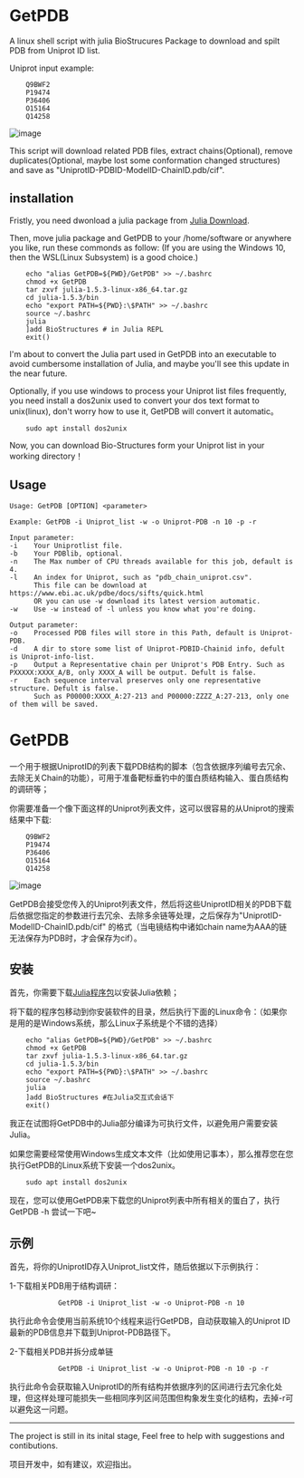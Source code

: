 GetPDB
=======
A linux shell script with julia BioStrucures Package to download and spilt PDB from Uniprot ID list.

Uniprot input example:  

        Q9BWF2  
        P19474  
        P36406  
        O15164  
        Q14258  

![image](https://github.com/Wang-Lin-boop/GetPDB/blob/master/img/Uniprot.png)

This script will download related PDB files, extract chains(Optional), remove duplicates(Optional, maybe lost some conformation changed structures) and save as "UniprotID-PDBID-ModelID-ChainID.pdb/cif".

installation
----

Fristly, you need dwonload a julia package from [Julia Download](https://julialang.org/downloads/).

Then, move julia package and GetPDB to your /home/software or anywhere you like, run these commonds as follow: (If you are using the Windows 10, then the WSL(Linux Subsystem) is a good choice.)

        echo "alias GetPDB=${PWD}/GetPDB" >> ~/.bashrc
        chmod +x GetPDB
        tar zxvf julia-1.5.3-linux-x86_64.tar.gz
        cd julia-1.5.3/bin
        echo "export PATH=${PWD}:\$PATH" >> ~/.bashrc
        source ~/.bashrc
        julia
        ]add BioStructures # in Julia REPL
        exit()
        
I'm about to convert the Julia part used in GetPDB into an executable to avoid cumbersome installation of Julia, and maybe you'll see this update in the near future.

Optionally, if you use windows to process your Uniprot list files frequently, you need install a dos2unix used to convert your dos text format to unix(linux), don't worry how to use it, GetPDB will convert it automatic。

        sudo apt install dos2unix

Now, you can download Bio-Structures form your Uniprot list in your working directory！

Usage
----

    Usage: GetPDB [OPTION] <parameter> 
  
    Example: GetPDB -i Uniprot_list -w -o Uniprot-PDB -n 10 -p -r 
 
    Input parameter:  
    -i    Your Uniprotlist file.   
    -b    Your PDBlib, optional.   
    -n    The Max number of CPU threads available for this job, default is 4.  
    -l    An index for Uniprot, such as "pdb_chain_uniprot.csv".  
          This file can be download at https://www.ebi.ac.uk/pdbe/docs/sifts/quick.html  
          OR you can use -w download its latest version automatic.  
    -w    Use -w instead of -l unless you know what you're doing.
 
    Output parameter: 
    -o    Processed PDB files will store in this Path, default is Uniprot-PDB.  
    -d    A dir to store some list of Uniprot-PDBID-Chainid info, defult is Uniprot-info-list.  
    -p    Output a Representative chain per Uniprot's PDB Entry. Such as PXXXXX:XXXX_A/B, only XXXX_A will be output. Defult is false.   
    -r    Each sequence interval preserves only one representative structure. Defult is false.   
          Such as P00000:XXXX_A:27-213 and P00000:ZZZZ_A:27-213, only one of them will be saved. 
 


GetPDB
===
一个用于根据UniprotID的列表下载PDB结构的脚本（包含依据序列编号去冗余、去除无关Chain的功能），可用于准备靶标垂钓中的蛋白质结构输入、蛋白质结构的调研等；

你需要准备一个像下面这样的Uniprot列表文件，这可以很容易的从Uniprot的搜索结果中下载:  

        Q9BWF2  
        P19474  
        P36406  
        O15164  
        Q14258  

![image](https://github.com/Wang-Lin-boop/GetPDB/blob/master/img/Uniprot.png)

GetPDB会接受您传入的Uniprot列表文件，然后将这些UniprotID相关的PDB下载后依据您指定的参数进行去冗余、去除多余链等处理，之后保存为"UniprotID-ModelID-ChainID.pdb/cif" 的格式（当电镜结构中诸如chain name为AAA的链无法保存为PDB时，才会保存为cif）。

安装
----
首先，你需要下载[Julia程序包](https://julialang.org/downloads/)以安装Julia依赖；

将下载的程序包移动到你安装软件的目录，然后执行下面的Linux命令：（如果你是用的是Windows系统，那么Linux子系统是个不错的选择）

        echo "alias GetPDB=${PWD}/GetPDB" >> ~/.bashrc
        chmod +x GetPDB
        tar zxvf julia-1.5.3-linux-x86_64.tar.gz
        cd julia-1.5.3/bin
        echo "export PATH=${PWD}:\$PATH" >> ~/.bashrc
        source ~/.bashrc
        julia
        ]add BioStructures #在Julia交互式会话下
        exit()

我正在试图将GetPDB中的Julia部分编译为可执行文件，以避免用户需要安装Julia。

如果您需要经常使用Windows生成文本文件（比如使用记事本），那么推荐您在您执行GetPDB的Linux系统下安装一个dos2unix。

        sudo apt install dos2unix

现在，您可以使用GetPDB来下载您的Uniprot列表中所有相关的蛋白了，执行GetPDB -h 尝试一下吧~

示例
----
首先，将你的UniprotID存入Uniprot_list文件，随后依据以下示例执行：

1-下载相关PDB用于结构调研：

                GetPDB -i Uniprot_list -w -o Uniprot-PDB -n 10

执行此命令会使用当前系统10个线程来运行GetPDB，自动获取输入的Uniprot ID 最新的PDB信息并下载到Uniprot-PDB路径下。

2-下载相关PDB并拆分成单链

                GetPDB -i Uniprot_list -w -o Uniprot-PDB -n 10 -p -r
                
执行此命令会获取输入UniprotID的所有结构并依据序列的区间进行去冗余化处理，但这样处理可能损失一些相同序列区间范围但构象发生变化的结构，去掉-r可以避免这一问题。

****

The project is still in its inital stage, Feel free to help with suggestions and contibutions.   

项目开发中，如有建议，欢迎指出。

        
